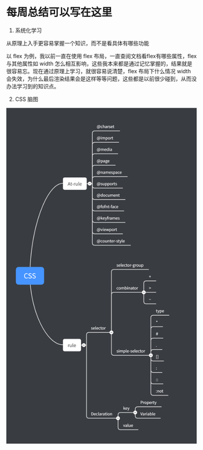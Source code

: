# 每周总结可以写在这里

1. 系统化学习

从原理上入手更容易掌握一个知识，而不是看具体有哪些功能

以 flex 为例，我以前一直在使用 flex 布局，一直查阅文档看flex有哪些属性，flex 与其他属性如 width 怎么相互影响，这些我本来都是通过记忆掌握的，结果就是很容易忘。现在通过原理上学习，就很容易说清楚，flex 布局下什么情况 width 会失效，为什么最后渲染结果会是这样等等问题，这些都是以前很少碰到，从而没办法学习到的知识点。

2. CSS 脑图

![CSS脑图](CSS.png)